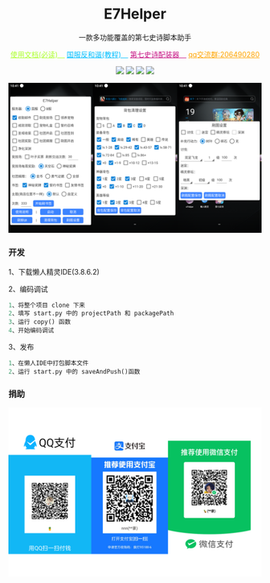 <div align="center">
<h1>E7Helper</h1>
<p>一款多功能覆盖的第七史诗脚本助手</a> </p>

<p>
    <a style="color: greenyellow" href=https://boluokk.gitee.io/e7-helper/>使用文档(必读)　</a>
    <a style="color: deepskyblue" href=https://g.nga.cn/read.php?tid=37578061&rand=743/>国服反和谐(教程)　</a>
    <a style="color: mediumvioletred" href=https://www.bilibili.com/video/BV1214y1k7XB/?spm_id_from=333.337.search-card.all.click&vd_source=0a11f3e57dadf1233d83ab558c971e40/>第七史诗配装器　</a>
    <a style="color: orange;" href=https://qm.qq.com/cgi-bin/qm/qr?k=o6MW-K-Ws6A2-S_WhHEro1JggzREWPzt&jump_from=webapi&authKey=PRSHw0kOjKtnqEVwyXCRHnKKwAWhzXWD/y486deoyZ/AWyNfGLwHIEwjb8gf9yoX>qq交流群:206490280</a>
</p>

![](https://img.shields.io/badge/script_size-41KB-blue)
![](https://img.shields.io/badge/downloads-4k+-green)
![](https://img.shields.io/badge/repo_size-3.54MB-orange)
![](https://img.shields.io/badge/total_line-4k+-purple)

![](cover.png)

</div>

### 开发
1、下载懒人精灵IDE(3.8.6.2)

2、编码调试
```python
1、将整个项目 clone 下来
2、填写 start.py 中的 projectPath 和 packagePath
3、运行 copy() 函数
4、开始编码调试
```

3、发布
```python
1、在懒人IDE中打包脚本文件
2、运行 start.py 中的 saveAndPush()函数
```

### 捐助
![](qr.png)
